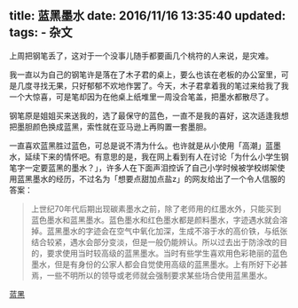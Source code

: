 title: 蓝黑墨水
date: 2016/11/16 13:35:40
updated: 
tags:
    - 杂文
---

上周把钢笔丢了，这对于一个没事儿随手都要画几个桃符的人来说，是灾难。

我一直以为自己的钢笔许是落在了木子君的桌上，要么也该在老板的办公室里，可是几度寻找无果，只好郁郁不欢地作罢了。今天，木子君拿着我的笔过来给我了我一个大惊喜，可是笔却因为在他桌上纸堆里一周没合笔盖，把墨水都散尽了。

钢笔原是姐姐买来送我的，选了最保守的蓝色，一直不是我的喜好，这次适逢我想把墨胆颜色换成蓝黑，索性就在亚马逊上再购置一套墨胆。

一直喜欢蓝黑胜过蓝色，可总是说不清为什么。也许就是从小使用「高潮」蓝墨水，延续下来的情怀吧。有意思的是，我在网上看到有人在讨论「为什么小学生钢笔字一定要蓝黑的墨水？」，许多人在下面声泪控诉了自己小学时候被学校绑架使用蓝黑墨水的经历，不过名为「想要点甜加点盐z」的网友给出了一个令人信服的答案：

> 上世纪70年代后期出现碳素墨水之前，除了老师用的红墨水外，只能买到蓝色墨水和蓝黑墨水。蓝色墨水和红色墨水都是颜料墨水，字迹遇水就会溶掉。蓝黑墨水的字迹会在空气中氧化加深，生成不溶于水的高价铁，与纸张结合较紧，遇水会部分变淡，但是一般仍能辨认。所以过去出于防涂改的目的，要求使用当时较高级的蓝黑墨水。当时有些学生喜欢用色彩艳丽的蓝色墨水，但是有身份的公家人都会自觉使用高级的蓝黑墨水。上有所好下必甚焉，一些不明所以的领导或老师就会强制要求某些场合使用蓝黑墨水。

[蓝黑](https://img.alicdn.com/imgextra/i2/858753587/TB2fPsEopXXXXXaXFXXXXXXXXXX_!!858753587.jpg)